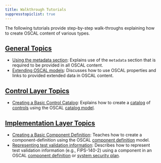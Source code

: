 ```yaml
---
title: Walkthrough Tutorials
suppresstopiclist: true
---
```


The following tutorials provide step-by-step walk-throughs explaining how to create OSCAL content of various types.

## [General Topics](general/)

- [Using the metadata section](general/metadata/): Explains use of the `metadata` section that is required to be provided in all OSCAL content.
- [Extending OSCAL models](general/extension/): Discusses how to use OSCAL properties and links to provided extended data in OSCAL content.

## [Control Layer Topics](control/)

- [Creating a Basic Control Catalog](control/basic-catalog/): Explains how to create a [catalog](/concepts/terminology/#catalog) of [controls](/concepts/terminology/#control) using the OSCAL [catalog model](/concepts/layer/control/catalog/).

## [Implementation Layer Topics](implementation/)

- [Creating a Basic Component Definition](implementation/simple-component-definition/): Teaches how to create a component-definition using the OSCAL [component definition](/concepts/layer/implementation/component-definition/) model.
- [Representing test validation information](implementation/validation-modeling/): Describes how to represent test validation information (e.g., FIPS-140-2) using a component in an OSCAL [component definition](/concepts/layer/implementation/component-definition/) or [system security plan](/concepts/layer/implementation/ssp/). 
